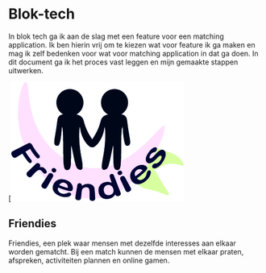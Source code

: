 # Blok-tech

In blok tech ga ik aan de slag met een feature voor een matching application. Ik ben hierin vrij om te kiezen wat voor feature ik ga maken en mag ik zelf bedenken voor wat voor matching application in dat ga doen. In dit document ga ik het proces vast leggen en mijn gemaakte stappen uitwerken.

[![Logo Friendies](/assets/wiki-fotos/friendiesLogo.jpg)

## Friendies
Friendies, een plek waar mensen met dezelfde interesses aan elkaar worden gematcht. Bij een match kunnen de mensen met elkaar praten, afspreken, activiteiten plannen en online gamen. 

